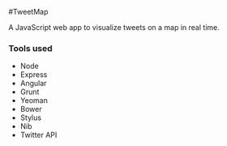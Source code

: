 #TweetMap

A JavaScript web app to visualize tweets on a map in real time.

### Tools used
+ Node
+ Express
+ Angular
+ Grunt
+ Yeoman
+ Bower
+ Stylus
+ Nib
+ Twitter API